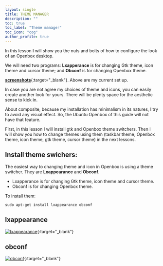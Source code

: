 ```yaml
---
layout: single
title: THEME MANAGER
description: ""
toc: true
toc_label: "Theme manager"
toc_icon: "cog"
author_profile: true
---
```


In this lesson I will show you the nuts and bolts of how to configure the look of an Openbox desktop.

We will need two programs: **Lxapperance** is for changing Gtk theme, icon theme and cursor theme; and **Obconf** is for changing Openbox theme.

[**screenshots**]({{site.baseurl}}/screenshots.html){:target="_blank"}.
Above are my current set up.

In case you are not agree my choices of theme and icons, you can easily create another look for yours. There will be plenty space for the aesthetic sense to kick in.

About composite, because my installation has minimalism in its natures, I try to avoid any visual effect. So, the Ubuntu Openbox of this guide will not have that feature.

First, in this lesson I will install gtk and Openbox theme switchers. Then I will show you how to change themes using them (taskbar theme, Openbox theme, icon theme, gtk theme, cursor theme) in the next lessons.

## Install theme swichers:

The easiest way to changing theme and icon in Openbox is using a theme switcher. They are **Lxappearance** and **Obconf**.
* Lxapperance is for changing Gtk theme, icon theme and cursor theme.
* Obconf is for changing Openbox theme.

To install them:
```
sudo apt-get install lxappearance obconf
```
## lxappearance
[![lxappearance]({{site.baseurl}}/images/lxappearance.png)]({{site.baseurl}}/images/lxappearance.png){:target="_blank"}

## obconf
[![obconf]({{site.baseurl}}/images/obconf.png)]({{site.baseurl}}/images/obconf.png){:target="_blank"}
